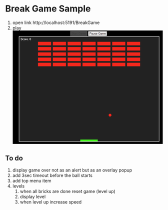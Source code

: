 # Break Game Sample

1. open link http://localhost:5191/BreakGame <br>
2. play<br> ![alt text](start.png)


## To do
1. display game over not as an alert but as an overlay popup
2. add 3sec timeout before the ball starts
3. add top menu item
4. levels
   1. when all bricks are done reset game (level up)
   2. display level
   3. when level up increase speed